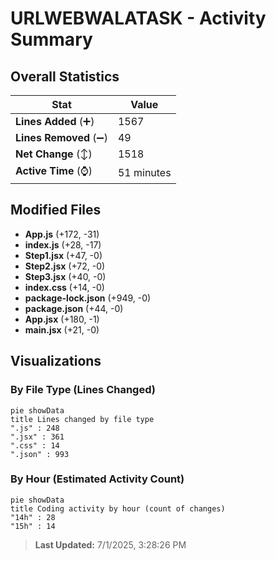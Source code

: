 # URLWEBWALATASK - Activity Summary 

## Overall Statistics

| Stat                   | Value                                                             |
| ---------------------- | ----------------------------------------------------------------- |
| **Lines Added** (➕)   | 1567                                          |
| **Lines Removed** (➖) | 49                                        |
| **Net Change** (↕)    | 1518                |
| **Active Time** (⌚)   | 51 minutes |


## Modified Files
- **App.js** (+172, -31)
- **index.js** (+28, -17)
- **Step1.jsx** (+47, -0)
- **Step2.jsx** (+72, -0)
- **Step3.jsx** (+40, -0)
- **index.css** (+14, -0)
- **package-lock.json** (+949, -0)
- **package.json** (+44, -0)
- **App.jsx** (+180, -1)
- **main.jsx** (+21, -0)

## Visualizations

### By File Type (Lines Changed)

```mermaid
pie showData
title Lines changed by file type
".js" : 248
".jsx" : 361
".css" : 14
".json" : 993
```

### By Hour (Estimated Activity Count)

```mermaid
pie showData
title Coding activity by hour (count of changes)
"14h" : 28
"15h" : 14
```


> **Last Updated:** 7/1/2025, 3:28:26 PM